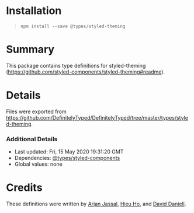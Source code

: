 # Installation
> `npm install --save @types/styled-theming`

# Summary
This package contains type definitions for styled-theming (https://github.com/styled-components/styled-theming#readme).

# Details
Files were exported from https://github.com/DefinitelyTyped/DefinitelyTyped/tree/master/types/styled-theming.

### Additional Details
 * Last updated: Fri, 15 May 2020 19:31:20 GMT
 * Dependencies: [@types/styled-components](https://npmjs.com/package/@types/styled-components)
 * Global values: none

# Credits
These definitions were written by [Arjan Jassal](https://github.com/ArjanJ), [Hieu Ho](https://github.com/hieuhlc), and [David Daniell](https://github.com/tinynumbers).
